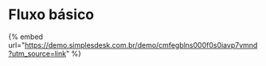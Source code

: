 # Fluxo básico

{% embed url="https://demo.simplesdesk.com.br/demo/cmfegblns000f0s0iavp7vmnd?utm_source=link" %}
